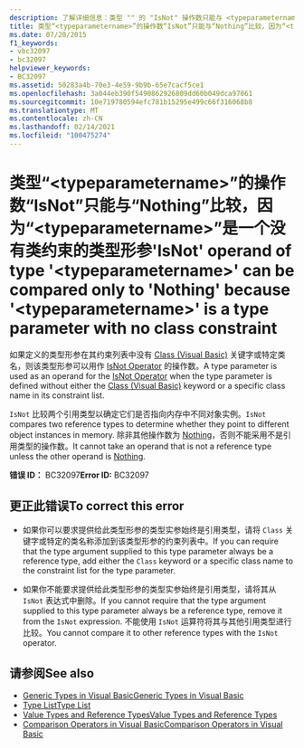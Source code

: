 ```yaml
---
description: 了解详细信息：类型 "" 的 "IsNot" 操作数只能与 <typeparametername> "Nothing" 比较，因为 " <typeparametername> " 是没有类约束的类型参数
title: 类型“<typeparametername>”的操作数“IsNot”只能与“Nothing”比较，因为“<typeparametername>”是一个没有类约束的类型形参
ms.date: 07/20/2015
f1_keywords:
- vbc32097
- bc32097
helpviewer_keywords:
- BC32097
ms.assetid: 50283a4b-70e3-4e59-9b9b-65e7cacf5ce1
ms.openlocfilehash: 3a044eb390f5490862926809dd60b049dca97061
ms.sourcegitcommit: 10e719780594efc781b15295e499c66f316068b8
ms.translationtype: MT
ms.contentlocale: zh-CN
ms.lasthandoff: 02/14/2021
ms.locfileid: "100475274"
---
```

# <a name="isnot-operand-of-type-typeparametername-can-be-compared-only-to-nothing-because-typeparametername-is-a-type-parameter-with-no-class-constraint"></a><span data-ttu-id="99e8c-103">类型“\<typeparametername>”的操作数“IsNot”只能与“Nothing”比较，因为“\<typeparametername>”是一个没有类约束的类型形参</span><span class="sxs-lookup"><span data-stu-id="99e8c-103">'IsNot' operand of type '\<typeparametername>' can be compared only to 'Nothing' because '\<typeparametername>' is a type parameter with no class constraint</span></span>

<span data-ttu-id="99e8c-104">如果定义的类型形参在其约束列表中没有 [Class (Visual Basic)](../language-reference/operators/isnot-operator.md) 关键字或特定类名，则该类型形参可以用作 [IsNot Operator](../language-reference/statements/class-statement.md) 的操作数。</span><span class="sxs-lookup"><span data-stu-id="99e8c-104">A type parameter is used as an operand for the [IsNot Operator](../language-reference/operators/isnot-operator.md) when the type parameter is defined without either the [Class (Visual Basic)](../language-reference/statements/class-statement.md) keyword or a specific class name in its constraint list.</span></span>  
  
 <span data-ttu-id="99e8c-105">`IsNot` 比较两个引用类型以确定它们是否指向内存中不同对象实例。</span><span class="sxs-lookup"><span data-stu-id="99e8c-105">`IsNot` compares two reference types to determine whether they point to different object instances in memory.</span></span> <span data-ttu-id="99e8c-106">除非其他操作数为 [Nothing](../language-reference/nothing.md)，否则不能采用不是引用类型的操作数。</span><span class="sxs-lookup"><span data-stu-id="99e8c-106">It cannot take an operand that is not a reference type unless the other operand is [Nothing](../language-reference/nothing.md).</span></span>  
  
 <span data-ttu-id="99e8c-107">**错误 ID：** BC32097</span><span class="sxs-lookup"><span data-stu-id="99e8c-107">**Error ID:** BC32097</span></span>  
  
## <a name="to-correct-this-error"></a><span data-ttu-id="99e8c-108">更正此错误</span><span class="sxs-lookup"><span data-stu-id="99e8c-108">To correct this error</span></span>  
  
- <span data-ttu-id="99e8c-109">如果你可以要求提供给此类型形参的类型实参始终是引用类型，请将 `Class` 关键字或特定的类名称添加到该类型形参的约束列表中。</span><span class="sxs-lookup"><span data-stu-id="99e8c-109">If you can require that the type argument supplied to this type parameter always be a reference type, add either the `Class` keyword or a specific class name to the constraint list for the type parameter.</span></span>  
  
- <span data-ttu-id="99e8c-110">如果你不能要求提供给此类型形参的类型实参始终是引用类型，请将其从 `IsNot` 表达式中删除。</span><span class="sxs-lookup"><span data-stu-id="99e8c-110">If you cannot require that the type argument supplied to this type parameter always be a reference type, remove it from the `IsNot` expression.</span></span> <span data-ttu-id="99e8c-111">不能使用 `IsNot` 运算符将其与其他引用类型进行比较。</span><span class="sxs-lookup"><span data-stu-id="99e8c-111">You cannot compare it to other reference types with the `IsNot` operator.</span></span>  
  
## <a name="see-also"></a><span data-ttu-id="99e8c-112">请参阅</span><span class="sxs-lookup"><span data-stu-id="99e8c-112">See also</span></span>

- [<span data-ttu-id="99e8c-113">Generic Types in Visual Basic</span><span class="sxs-lookup"><span data-stu-id="99e8c-113">Generic Types in Visual Basic</span></span>](../programming-guide/language-features/data-types/generic-types.md)
- [<span data-ttu-id="99e8c-114">Type List</span><span class="sxs-lookup"><span data-stu-id="99e8c-114">Type List</span></span>](../language-reference/statements/type-list.md)
- [<span data-ttu-id="99e8c-115">Value Types and Reference Types</span><span class="sxs-lookup"><span data-stu-id="99e8c-115">Value Types and Reference Types</span></span>](../programming-guide/language-features/data-types/value-types-and-reference-types.md)
- [<span data-ttu-id="99e8c-116">Comparison Operators in Visual Basic</span><span class="sxs-lookup"><span data-stu-id="99e8c-116">Comparison Operators in Visual Basic</span></span>](../programming-guide/language-features/operators-and-expressions/comparison-operators.md)

